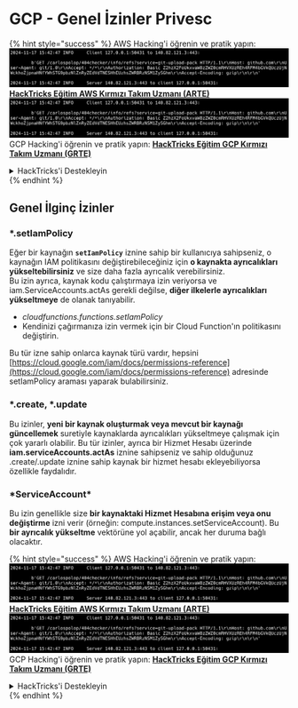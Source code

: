 # GCP - Genel İzinler Privesc

{% hint style="success" %}
AWS Hacking'i öğrenin ve pratik yapın:<img src="../../../.gitbook/assets/image (1).png" alt="" data-size="line">[**HackTricks Eğitim AWS Kırmızı Takım Uzmanı (ARTE)**](https://training.hacktricks.xyz/courses/arte)<img src="../../../.gitbook/assets/image (1).png" alt="" data-size="line">\
GCP Hacking'i öğrenin ve pratik yapın: <img src="../../../.gitbook/assets/image (2).png" alt="" data-size="line">[**HackTricks Eğitim GCP Kırmızı Takım Uzmanı (GRTE)**<img src="../../../.gitbook/assets/image (2).png" alt="" data-size="line">](https://training.hacktricks.xyz/courses/grte)

<details>

<summary>HackTricks'i Destekleyin</summary>

* [**abonelik planlarını**](https://github.com/sponsors/carlospolop) kontrol edin!
* **💬 [**Discord grubuna**](https://discord.gg/hRep4RUj7f) veya [**telegram grubuna**](https://t.me/peass) katılın ya da **Twitter**'da **bizi takip edin** 🐦 [**@hacktricks\_live**](https://twitter.com/hacktricks\_live)**.**
* **Hacking ipuçlarını paylaşmak için** [**HackTricks**](https://github.com/carlospolop/hacktricks) ve [**HackTricks Cloud**](https://github.com/carlospolop/hacktricks-cloud) github reposuna PR gönderin.

</details>
{% endhint %}

## Genel İlginç İzinler

### \*.setIamPolicy

Eğer bir kaynağın **`setIamPolicy`** iznine sahip bir kullanıcıya sahipseniz, o kaynağın IAM politikasını değiştirebileceğiniz için **o kaynakta ayrıcalıkları yükseltebilirsiniz** ve size daha fazla ayrıcalık verebilirsiniz.\
Bu izin ayrıca, kaynak kodu çalıştırmaya izin veriyorsa ve iam.ServiceAccounts.actAs gerekli değilse, **diğer ilkelerle ayrıcalıkları yükseltmeye** de olanak tanıyabilir.

* _cloudfunctions.functions.setIamPolicy_
* Kendinizi çağırmanıza izin vermek için bir Cloud Function'ın politikasını değiştirin.

Bu tür izne sahip onlarca kaynak türü vardır, hepsini [https://cloud.google.com/iam/docs/permissions-reference](https://cloud.google.com/iam/docs/permissions-reference) adresinde setIamPolicy araması yaparak bulabilirsiniz.

### \*.create, \*.update

Bu izinler, **yeni bir kaynak oluşturmak veya mevcut bir kaynağı güncellemek** suretiyle kaynaklarda ayrıcalıkları yükseltmeye çalışmak için çok yararlı olabilir. Bu tür izinler, ayrıca bir Hizmet Hesabı üzerinde **iam.serviceAccounts.actAs** iznine sahipseniz ve sahip olduğunuz .create/.update iznine sahip kaynak bir hizmet hesabı ekleyebiliyorsa özellikle faydalıdır.

### \*ServiceAccount\*

Bu izin genellikle size **bir kaynaktaki Hizmet Hesabına erişim veya onu değiştirme** izni verir (örneğin: compute.instances.setServiceAccount). Bu **bir ayrıcalık yükseltme** vektörüne yol açabilir, ancak her duruma bağlı olacaktır.

{% hint style="success" %}
AWS Hacking'i öğrenin ve pratik yapın:<img src="../../../.gitbook/assets/image (1).png" alt="" data-size="line">[**HackTricks Eğitim AWS Kırmızı Takım Uzmanı (ARTE)**](https://training.hacktricks.xyz/courses/arte)<img src="../../../.gitbook/assets/image (1).png" alt="" data-size="line">\
GCP Hacking'i öğrenin ve pratik yapın: <img src="../../../.gitbook/assets/image (2).png" alt="" data-size="line">[**HackTricks Eğitim GCP Kırmızı Takım Uzmanı (GRTE)**<img src="../../../.gitbook/assets/image (2).png" alt="" data-size="line">](https://training.hacktricks.xyz/courses/grte)

<details>

<summary>HackTricks'i Destekleyin</summary>

* [**abonelik planlarını**](https://github.com/sponsors/carlospolop) kontrol edin!
* **💬 [**Discord grubuna**](https://discord.gg/hRep4RUj7f) veya [**telegram grubuna**](https://t.me/peass) katılın ya da **Twitter**'da **bizi takip edin** 🐦 [**@hacktricks\_live**](https://twitter.com/hacktricks\_live)**.**
* **Hacking ipuçlarını paylaşmak için** [**HackTricks**](https://github.com/carlospolop/hacktricks) ve [**HackTricks Cloud**](https://github.com/carlospolop/hacktricks-cloud) github reposuna PR gönderin.

</details>
{% endhint %}
